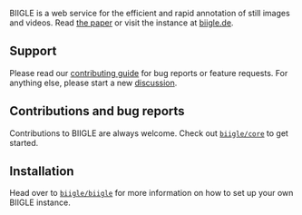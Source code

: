 BIIGLE is a web service for the efficient and rapid annotation of still images and videos. Read [the paper](https://doi.org/10.3389/fmars.2017.00083) or visit the instance at [biigle.de](https://biigle.de).

## Support

Please read our [contributing guide](https://github.com/biigle/core/blob/master/CONTRIBUTING.md) for bug reports or feature requests. For anything else, please start a new [discussion](https://github.com/orgs/biigle/discussions).

## Contributions and bug reports

Contributions to BIIGLE are always welcome. Check out [`biigle/core`](https://github.com/biigle/core/blob/master/CONTRIBUTING.md) to get started.

## Installation

Head over to [`biigle/biigle`](https://github.com/biigle/biigle) for more information on how to set up your own BIIGLE instance.
